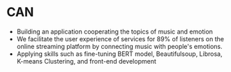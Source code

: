 # CAN
- Building an application cooperating the topics of music and emotion
- We facilitate the user experience of services for 89% of listeners on the online streaming platform by connecting music with people's emotions.
- Applying skills such as fine-tuning BERT model, Beautifulsoup, Librosa, K-means Clustering, and front-end development

